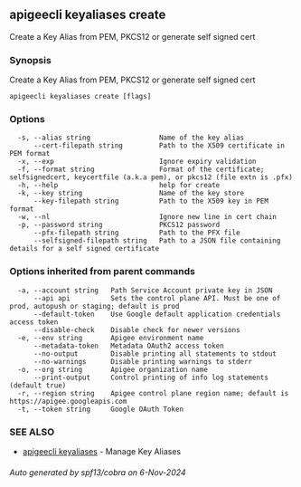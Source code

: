 ## apigeecli keyaliases create

Create a Key Alias from PEM, PKCS12 or generate self signed cert

### Synopsis

Create a Key Alias from PEM, PKCS12 or generate self signed cert

```
apigeecli keyaliases create [flags]
```

### Options

```
  -s, --alias string                 Name of the key alias
      --cert-filepath string         Path to the X509 certificate in PEM format
  -x, --exp                          Ignore expiry validation
  -f, --format string                Format of the certificate; selfsignedcert, keycertfile (a.k.a pem), or pkcs12 (file extn is .pfx)
  -h, --help                         help for create
  -k, --key string                   Name of the key store
      --key-filepath string          Path to the X509 key in PEM format
  -w, --nl                           Ignore new line in cert chain
  -p, --password string              PKCS12 password
      --pfx-filepath string          Path to the PFX file
      --selfsigned-filepath string   Path to a JSON file containing details for a self signed certificate
```

### Options inherited from parent commands

```
  -a, --account string   Path Service Account private key in JSON
      --api api          Sets the control plane API. Must be one of prod, autopush or staging; default is prod
      --default-token    Use Google default application credentials access token
      --disable-check    Disable check for newer versions
  -e, --env string       Apigee environment name
      --metadata-token   Metadata OAuth2 access token
      --no-output        Disable printing all statements to stdout
      --no-warnings      Disable printing warnings to stderr
  -o, --org string       Apigee organization name
      --print-output     Control printing of info log statements (default true)
  -r, --region string    Apigee control plane region name; default is https://apigee.googleapis.com
  -t, --token string     Google OAuth Token
```

### SEE ALSO

* [apigeecli keyaliases](apigeecli_keyaliases.md)	 - Manage Key Aliases

###### Auto generated by spf13/cobra on 6-Nov-2024
